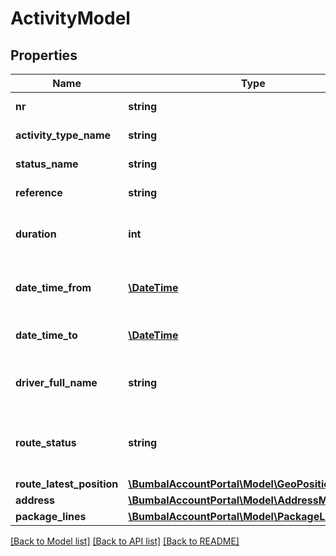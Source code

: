 # ActivityModel

## Properties
Name | Type | Description | Notes
------------ | ------------- | ------------- | -------------
**nr** | **string** | Number of this Activity | [optional] 
**activity_type_name** | **string** | Type of this Activity | [optional] 
**status_name** | **string** | Status of this Activity | [optional] 
**reference** | **string** | Reference number | [optional] 
**duration** | **int** | Max duration of the activity in minutes | [optional] 
**date_time_from** | [**\DateTime**](\DateTime.md) | Planned start time of this activity | [optional] 
**date_time_to** | [**\DateTime**](\DateTime.md) | Planned stop time of this activity | [optional] 
**driver_full_name** | **string** | Name of the driver assigned to this route | [optional] 
**route_status** | **string** | Status of the Route this Activity is planned on | [optional] 
**route_latest_position** | [**\BumbalAccountPortal\Model\GeoPositionModel**](GeoPositionModel.md) |  | [optional] 
**address** | [**\BumbalAccountPortal\Model\AddressModel**](AddressModel.md) |  | [optional] 
**package_lines** | [**\BumbalAccountPortal\Model\PackageLineModel[]**](PackageLineModel.md) |  | [optional] 

[[Back to Model list]](../README.md#documentation-for-models) [[Back to API list]](../README.md#documentation-for-api-endpoints) [[Back to README]](../README.md)


